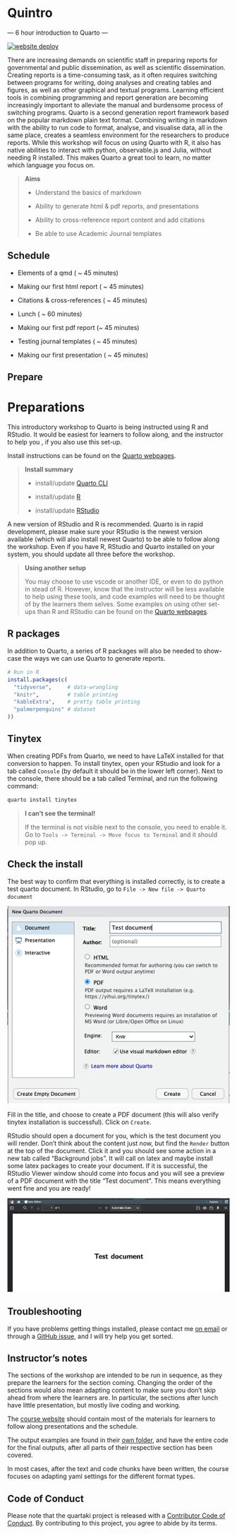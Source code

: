 
# Quintro

— 6 hour introduction to Quarto —

<!-- badges: start -->

[![website
deploy](https://github.com/drmowinckels/quartaki/actions/workflows/publish.yaml/badge.svg)](https://github.com/drmowinckels/quartaki/actions/workflows/publish.yaml)
<!-- badges: end -->

There are increasing demands on scientific staff in preparing reports
for governmental and public dissemination, as well as scientific
dissemination. Creating reports is a time-consuming task, as it often
requires switching between programs for writing, doing analyses and
creating tables and figures, as well as other graphical and textual
programs. Learning efficient tools in combining programming and report
generation are becoming increasingly important to alleviate the manual
and burdensome process of switching programs. Quarto is a second
generation report framework based on the popular markdown plain text
format. Combining writing in markdown with the ability to run code to
format, analyse, and visualise data, all in the same place, creates a
seamless environment for the researchers to produce reports. While this
workshop will focus on using Quarto with R, it also has native abilities
to interact with python, observable.js and Julia, without needing R
installed. This makes Quarto a great tool to learn, no matter which
language you focus on.

> **Aims**
>
> -   Understand the basics of markdown
>
> -   Ability to generate html & pdf reports, and presentations
>
> -   Ability to cross-reference report content and add citations
>
> -   Be able to use Academic Journal templates

## Schedule

-   Elements of a qmd ( \~ 45 minutes)

-   Making our first html report ( \~ 45 minutes)

-   Citations & cross-references ( \~ 45 minutes)

-   Lunch ( \~ 60 minutes)

-   Making our first pdf report (\~ 45 minutes)

-   Testing journal templates ( \~ 45 minutes)

-   Making our first presentation ( \~ 45 minutes)

## Prepare

# Preparations

This introductory workshop to Quarto is being instructed using R and
RStudio. It would be easiest for learners to follow along, and the
instructor to help you , if you also use this set-up.

Install instructions can be found on the [Quarto
webpages](https://quarto.org/docs/get-started/).

> **Install summary**
>
> -   install/update [Quarto CLI](https://quarto.org/docs/get-started/)
>
> -   install/update [R](https://cran.rstudio.com/)
>
> -   install/update
>     [RStudio](https://posit.co/download/rstudio-desktop/)

A new version of RStudio and R is recommended. Quarto is in rapid
development, please make sure your RStudio is the newest version
available (which will also install newest Quarto) to be able to follow
along the workshop. Even if you have R, RStudio and Quarto installed on
your system, you should update all three before the workshop.

> **Using another setup**
>
> You may choose to use vscode or another IDE, or even to do python in
> stead of R. However, know that the instructor will be less available
> to help using these tools, and code examples will need to be thought
> of by the learners them selves. Some examples on using other set-ups
> than R and RStudio can be found on the [Quarto
> webpages](https://quarto.org/).

## R packages

In addition to Quarto, a series of R packages will also be needed to
show-case the ways we can use Quarto to generate reports.

``` r
# Run in R
install.packages(c(
  "tidyverse",     # data-wrangling
  "knitr",         # table printing
  "kableExtra",    # pretty table printing
  "palmerpenguins" # dataset
))
```

## Tinytex

When creating PDFs from Quarto, we need to have LaTeX installed for that
conversion to happen. To install tinytex, open your RStudio and look for
a tab called `Console` (by default it should be in the lower left
corner). Next to the console, there should be a tab called Terminal, and
run the following command:

``` bash
quarto install tinytex
```

> **I can’t see the terminal!**
>
> If the terminal is not visible next to the console, you need to enable
> it. Go to `Tools -> Terminal -> Move focus to Terminal` and it should
> pop up.

## Check the install

The best way to confirm that everything is installed correctly, is to
create a test quarto document. In RStudio, go to
`File -> New file -> Quarto document`

![](images/image-698515572.png)  

Fill in the title, and choose to create a PDF document (this will also
verify tinytex installation is successful). Click on `Create`.

RStudio should open a document for you, which is the test document you
will render. Don’t think about the content just now, but find the
`Render` button at the top of the document. Click it and you should see
some action in a new tab called “Background jobs”. It will call on latex
and maybe install some latex packages to create your document. If it is
successful, the RStudio Viewer window should come into focus and you
will see a preview of a PDF document with the title “Test document”.
This means everything went fine and you are ready!

![](images/image-676971779.png)

## Troubleshooting

If you have problems getting things installed, please contact me [on
email](mailto:a.m.mowinckel@psykologi.uio.no) or through a [GitHub
issue](https://github.com/drmowinckels/quartaki/issues), and I will try
help you get sorted.

## Instructor’s notes

The sections of the workshop are intended to be run in sequence, as they
prepare the learners for the section coming. Changing the order of the
sections would also mean adapting content to make sure you don’t skip
ahead from where the learners are. In particular, the sections after
lunch have little presentation, but mostly live coding and working.

The [course website](https://drmowinckels.github.io/quartaki/) should
contain most of the materials for learners to follow along presentations
and the schedule.

The output examples are found in their [own folder](example_files/), and
have the entire code for the final outputs, after all parts of their
respective section has been covered.

In most cases, after the text and code chunks have been written, the
course focuses on adapting yaml settings for the different format types.

## Code of Conduct

Please note that the quartaki project is released with a [Contributor
Code of
Conduct](https://contributor-covenant.org/version/2/1/CODE_OF_CONDUCT.html).
By contributing to this project, you agree to abide by its terms.

